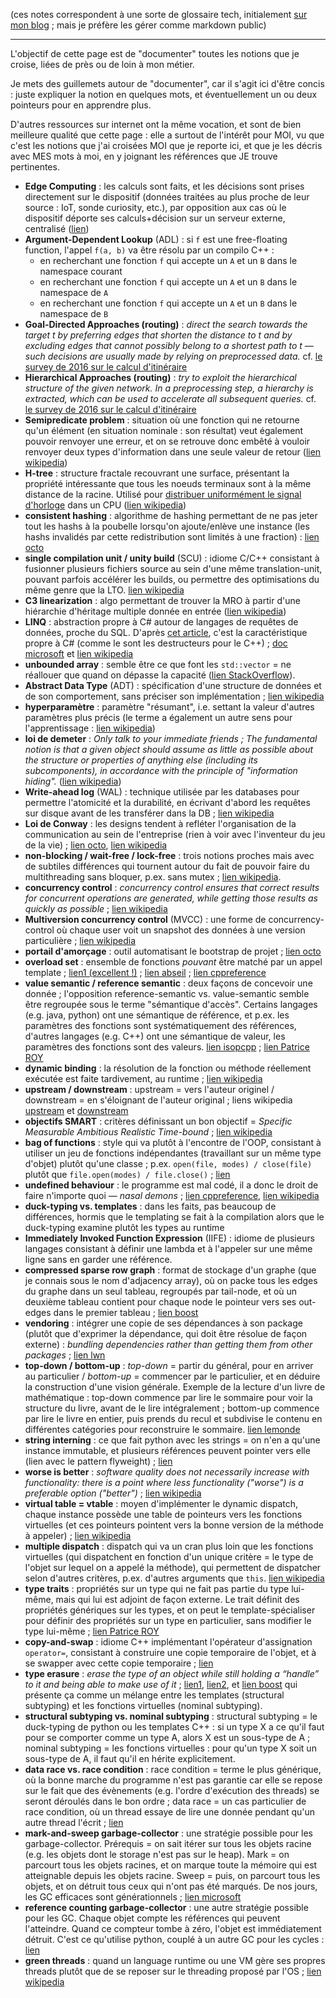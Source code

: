 (ces notes correspondent à une sorte de glossaire tech, initialement [sur mon blog](https://phidra.github.io/blog/) ; mais je préfère les gérer comme markdown public)

----

L'objectif de cette page est de "documenter" toutes les notions que je croise, liées de près ou de loin à mon métier.

Je mets des guillemets autour de "documenter", car il s'agit ici d'être concis : juste expliquer la notion en quelques mots, et éventuellement un ou deux pointeurs pour en apprendre plus.

D'autres ressources sur internet ont la même vocation, et sont de bien meilleure qualité que cette page : elle a surtout de l'intérêt pour MOI, vu que c'est les notions que j'ai croisées MOI que je reporte ici, et que je les décris avec MES mots à moi, en y joignant les références que JE trouve pertinentes.

- **Edge Computing** : les calculs sont faits, et les décisions sont prises directement sur le dispositif (données traitées au plus proche de leur source : IoT, sonde curiosity, etc.), par opposition aux cas où le dispositif déporte ses calculs+décision sur un serveur externe, centralisé ([lien](https://blog.octo.com/quest-ce-que-ledge-computing/))
- **Argument-Dependent Lookup** (ADL) : si `f` est une free-floating function, l'appel `f(a, b)` va être résolu par un compilo C++ :
    -  en recherchant une fonction `f` qui accepte un `A` et un `B` dans le namespace courant
    -  en recherchant une fonction `f` qui accepte un `A` et un `B` dans le namespace de `A`
    -  en recherchant une fonction `f` qui accepte un `A` et un `B` dans le namespace de `B`
- **Goal-Directed Approaches (routing)** : _direct the search towards the target t by preferring edges that shorten the distance to t and by excluding edges that cannot possibly belong to a shortest path to t — such decisions are usually made by relying on preprocessed data._ cf. [le survey de 2016 sur le calcul d'itinéraire](https://arxiv.org/abs/1504.05140)
- **Hierarchical Approaches (routing)** : _try to exploit the hierarchical structure of the given network. In a preprocessing step, a hierarchy is extracted, which can be used to accelerate all subsequent queries._ cf. [le survey de 2016 sur le calcul d'itinéraire](https://arxiv.org/abs/1504.05140)
- **Semipredicate problem** : situation où une fonction qui ne retourne qu'un élément (en situation nominale : son résultat) veut également pouvoir renvoyer une erreur, et on se retrouve donc embêté à vouloir renvoyer deux types d'information dans une seule valeur de retour ([lien wikipedia](https://en.wikipedia.org/wiki/Semipredicate_problem))
- **H-tree** : structure fractale recouvrant une surface, présentant la propriété intéressante que tous les noeuds terminaux sont à la même distance de la racine. Utilisé pour [distribuer uniformément le signal d'horloge](https://www.techspot.com/article/1830-how-cpus-are-designed-and-built-part-2/) dans un CPU ([lien wikipedia](https://en.wikipedia.org/wiki/H_tree))
- **consistent hashing** : algorithme de hashing permettant de ne pas jeter tout les hashs à la poubelle lorsqu'on ajoute/enlève une instance (les hashs invalidés par cette redistribution sont limités à une fraction) : [lien octo](https://blog.octo.com/consistent-hashing-ou-l%E2%80%99art-de-distribuer-les-donnees/)
- **single compilation unit / unity build** (SCU) : idiome C/C++ consistant à fusionner plusieurs fichiers source au sein d'une même translation-unit, pouvant parfois accélérer les builds, ou permettre des optimisations du même genre que la LTO. [lien wikipedia](https://en.wikipedia.org/wiki/Single_Compilation_Unit)
- **C3 linearization** : algo permettant de trouver la MRO à partir d'une hiérarchie d'héritage multiple donnée en entrée ([lien wikipedia](https://en.wikipedia.org/wiki/C3_linearization))
- **LINQ** : abstraction propre à C# autour de langages de requêtes de données, proche du SQL. D'après [cet article](https://blog.scottlogic.com/2021/04/22/losing-the-fear.html), c'est la caractéristique propre à C# (comme le sont les destructeurs pour le C++) ; [doc microsoft](https://docs.microsoft.com/fr-fr/dotnet/csharp/programming-guide/concepts/linq/introduction-to-linq-queries) et [lien wikipedia](https://fr.wikipedia.org/wiki/Language_Integrated_Query)
- **unbounded array** : semble être ce que font les `std::vector` = ne réallouer que quand on dépasse la capacité ([lien StackOverflow](https://stackoverflow.com/questions/21510201/what-is-an-unbounded-array)).
- **Abstract Data Type** (ADT) : spécification d'une structure de données et de son comportement, sans préciser son implémentation ; [lien wikipedia](https://fr.wikipedia.org/wiki/Type_abstrait)
- **hyperparamètre** : paramètre "résumant", i.e. settant la valeur d'autres paramètres plus précis (le terme a également un autre sens pour l'apprentissage : [lien wikipedia](https://fr.wikipedia.org/wiki/Hyperparam%C3%A8tre))
- **loi de demeter** : _Only talk to your immediate friends ; The fundamental notion is that a given object should assume as little as possible about the structure or properties of anything else (including its subcomponents), in accordance with the principle of "information hiding"._ ([lien wikipedia](https://en.wikipedia.org/wiki/Law_of_Demeter))
- **Write-ahead log** (WAL) : technique utilisée par les databases pour permettre l'atomicité et la durabilité, en écrivant d'abord les requêtes sur disque avant de les transférer dans la DB ; [lien wikipedia](https://en.wikipedia.org/wiki/Write-ahead_logging)
- **Loi de Conway** : les designs tendent à refléter l'organisation de la communication au sein de l'entreprise (rien à voir avec l'inventeur du jeu de la vie) ; [lien octo](https://blog.octo.com/reussir-une-conway-inversee-compte-rendu-du-talk-de-romain-vailleux-a-la-duck-conf-2021/), [lien wikipedia](https://fr.wikipedia.org/wiki/Loi_de_Conway)
- **non-blocking / wait-free / lock-free** : trois notions proches mais avec de subtiles différences qui tournent autour du fait de pouvoir faire du multithreading sans bloquer, p.ex. sans mutex ; [lien wikipedia](https://en.wikipedia.org/wiki/Non-blocking_algorithm).
- **concurrency control** : _concurrency control ensures that correct results for concurrent operations are generated, while getting those results as quickly as possible_ ; [lien wikipedia](https://en.wikipedia.org/wiki/Concurrency_control)
- **Multiversion concurrency control** (MVCC) : une forme de concurrency-control où chaque user voit un snapshot des données à une version particulière ; [lien wikipedia](https://en.wikipedia.org/wiki/Multiversion_concurrency_control)
- **portail d'amorçage** : outil automatisant le bootstrap de projet ; [lien octo](https://blog.octo.com/les-portails-damorcage-projet-tiennent-ils-leurs-promesses/)
- **overload set** : ensemble de fonctions _pouvant_ être matché par un appel template ; [lien1 (excellent !)](https://preshing.com/20210315/how-cpp-resolves-a-function-call/) ; [lien abseil](https://abseil.io/tips/148) ; [lien cppreference](https://en.cppreference.com/w/cpp/language/overload_resolution)
- **value semantic / reference semantic** : deux façons de concevoir une donnée ; l'opposition reference-semantic vs. value-semantic semble être regroupée sous le terme "sémantique d'accès". Certains langages (e.g. java, python) ont une sémantique de référence, et p.ex. les paramètres des fonctions sont systématiquement des références, d'autres langages (e.g. C++) ont une sémantique de valeur, les paramètres des fonctions sont des valeurs. [lien isopcpp](https://isocpp.org/wiki/faq/value-vs-ref-semantics) ; [lien Patrice ROY](https://h-deb.clg.qc.ca/Sujets/Divers--cplusplus/Sainte-Trinite.html)
- **dynamic binding** : la résolution de la fonction ou méthode réellement exécutée est faite tardivement, au runtime ; [lien wikipedia](https://en.wikipedia.org/wiki/Late_binding)
- **upstream / downstream** : upstream = vers l'auteur originel / downstream = en s'éloignant de l'auteur original ; liens wikipedia [upstream](https://en.wikipedia.org/wiki/Upstream_(software_development)) et [downstream](https://en.wikipedia.org/wiki/Downstream_(software_development))
- **objectifs SMART** : critères définissant un bon objectif = _Specific Measurable Ambitious Realistic Time-bound_ ; [lien wikipedia](https://fr.wikipedia.org/wiki/Objectifs_et_indicateurs_SMART)
- **bag of functions** : style qui va plutôt à l'encontre de l'OOP, consistant à utiliser un jeu de fonctions indépendantes (travaillant sur un même type d'objet) plutôt qu'une classe ; p.ex. `open(file, modes) / close(file)` plutôt que `file.open(modes) / file.close()` ; [lien](https://leontrolski.github.io/mostly-pointless.html)
- **undefined behaviour** : le programme est mal codé, il a donc le droit de faire n'importe quoi — _nasal demons_ ; [lien cppreference](https://en.cppreference.com/w/cpp/language/ub), [lien wikipedia](https://en.wikipedia.org/wiki/Undefined_behavior)
- **duck-typing vs. templates** : dans les faits, pas beaucoup de différences, hormis que le templating se fait à la compilation alors que le duck-typing examine plutôt les types au runtime
- **Immediately Invoked Function Expression** (IIFE) : idiome de plusieurs langages consistant à définir une lambda et à l'appeler sur une même ligne sans en garder une référence.
- **compressed sparse row graph** : format de stockage d'un graphe (que je connais sous le nom d'adjacency array), où on packe tous les edges du graphe dans un seul tableau, regroupés par tail-node, et où un deuxième tableau contient pour chaque node le pointeur vers ses out-edges dans le premier tableau ; [lien boost](https://www.boost.org/doc/libs/1_61_0/libs/graph/doc/compressed_sparse_row.html)
- **vendoring** : intégrer une copie de ses dépendances à son package (plutôt que d'exprimer la dépendance, qui doit être résolue de façon externe) : _bundling dependencies rather than getting them from other packages_ ; [lien lwn](https://lwn.net/SubscriberLink/842319/8adb13e08d0302bd/)
- **top-down / bottom-up** : _top-down_ = partir du général, pour en arriver au particulier / _bottom-up_ = commencer par le particulier, et en déduire la construction d'une vision générale. Exemple de la lecture d'un livre de mathématique : top-down commence par lire le sommaire pour voir la structure du livre, avant de le lire intégralement ; bottom-up commence par lire le livre en entier, puis prends du recul et subdivise le contenu en différentes catégories pour reconstruire le sommaire. [lien lemonde](https://www.lemonde.fr/blog/internetactu/2015/10/09/comment-apprenons-nous-le-paradoxe-de-la-creativite/)
- **string interning** : ce que fait python avec les strings = on n'en a qu'une instance immutable, et plusieurs références peuvent pointer vers elle (lien avec le pattern flyweight) ; [lien](https://arpitbhayani.me/blogs/string-interning)
- **worse is better** : _software quality does not necessarily increase with functionality: there is a point where less functionality ("worse") is a preferable option ("better")_ ; [lien wikipedia](https://en.wikipedia.org/wiki/Worse_is_better)
- **virtual table = vtable** : moyen d'implémenter le dynamic dispatch, chaque instance possède une table de pointeurs vers les fonctions virtuelles (et ces pointeurs pointent vers la bonne version de la méthode à appeler) ; [lien wikipedia](https://en.wikipedia.org/wiki/Virtual_method_table)
- **multiple dispatch** : dispatch qui va un cran plus loin que les fonctions virtuelles (qui dispatchent en fonction d'un unique critère = le type de l'objet sur lequel on a appelé la méthode), qui permettent de dispatcher selon d'autres critères, p.ex. d'autres arguments que `this`. [lien wikipedia](https://en.wikipedia.org/wiki/Multiple_dispatch)
- **type traits** : propriétés sur un type qui ne fait pas partie du type lui-même, mais qui lui est adjoint de façon externe. Le trait définit des propriétés génériques sur les types, et on peut le template-spécialiser pour définir des propriétés sur un type en particulier, sans modifier le type lui-même ; [lien Patrice ROY](https://h-deb.clg.qc.ca/Sujets/Divers--cplusplus/Traits.html)
- **copy-and-swap** : idiome C++ implémentant l'opérateur d'assignation `operator=`, consistant à construire une copie temporaire de l'objet, et à se swapper avec cette copie temporaire ; [lien](https://mropert.github.io/2019/01/07/copy_swap_20_years/)
- **type erasure** : _erase the type of an object while still holding a “handle” to it and being able to make use of it_ ; [lien1](https://akrzemi1.wordpress.com/2013/11/18/type-erasure-part-i/), [lien2](https://akrzemi1.wordpress.com/2013/12/11/type-erasure-part-iii/), et [lien boost](https://www.boost.org/doc/libs/1_75_0/doc/html/boost_typeerasure.html) qui présente ça comme un mélange entre les templates (structural subtyping) et les fonctions virtuelles (nominal subtyping).
- **structural subtyping vs. nominal subtyping** : structural subtyping = le duck-typing de python ou les templates C++ : si un type X a ce qu'il faut pour se comporter comme un type A, alors X est un sous-type de A ; nominal subtyping = les fonctions virtuelles : pour qu'un type X soit un sous-type de A, il faut qu'il en hérite explicitement.
- **data race vs. race condition** : race condition = terme le plus générique, où la bonne marche du programme n'est pas garantie car elle se repose sur le fait que des évènements (e.g. l'ordre d'exécution des threads) se seront déroulés dans le bon ordre ; data race = un cas particulier de race condition, où un thread essaye de lire une donnée pendant qu'un autre thread l'écrit ; [lien](https://www.avanderlee.com/swift/race-condition-vs-data-race/)
- **mark-and-sweep garbage-collector** : une stratégie possible pour les garbage-collector. Prérequis = on sait itérer sur tous les objets racine (e.g. les objets dont le storage n'est pas sur le heap). Mark = on parcourt tous les objets racines, et on marque toute la mémoire qui est atteignable depuis les objets racine. Sweep = puis, on parcourt tous les objets, et on détruit tous ceux qui n'ont pas été marqués. De nos jours, les GC efficaces sont générationnels ; [lien microsoft](https://docs.microsoft.com/en-us/archive/blogs/abhinaba/back-to-basics-mark-and-sweep-garbage-collection)
- **reference counting garbage-collector** : une autre stratégie possible pour les GC. Chaque objet compte les références qui peuvent l'atteindre. Quand ce compteur tombe à zéro, l'objet est immédiatement détruit. C'est ce qu'utilise python, couplé à un autre GC pour les cycles : [lien](https://devguide.python.org/internals/garbage-collector/index.html)
- **green threads** : quand un language runtime ou une VM gère ses propres threads plutôt que de se reposer sur le threading proposé par l'OS ; [lien wikipedia](https://en.wikipedia.org/wiki/Green_threads)
